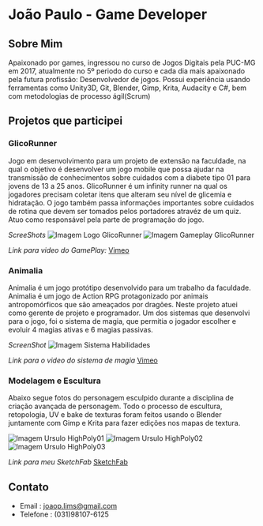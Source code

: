 # João Paulo - Game Developer


## Sobre Mim

Apaixonado por games, ingressou no curso de Jogos Digitais pela PUC-MG em 2017, atualmente no 5º periodo do curso e cada dia mais apaixonado pela futura profissão: Desenvolvedor de jogos. Possui experiência usando ferramentas como Unity3D, Git, Blender, Gimp, Krita, Audacity e C#, bem com metodologias de processo ágil(Scrum)

## Projetos que participei

### GlicoRunner
Jogo em desenvolvimento para um projeto de extensão na faculdade, na qual o objetivo é desenvolver um jogo mobile que possa ajudar na transmissão de conhecimentos sobre cuidados com a diabete tipo 01 para jovens de 13 a 25 anos. GlicoRunner é um infinity runner na qual os jogadores precisam coletar itens que alteram seu nível de glicemia e hidratação. O jogo também passa informações importantes sobre cuidados de rotina que devem ser tomados pelos portadores atravéz de um quiz. Atuo como responsável pela parte de programação do jogo.

*ScreeShots*
![Imagem Logo GlicoRunner](https://i.imgur.com/IHRKPje.png)
![Imagem Gameplay GlicoRunner](https://i.imgur.com/D8GSEPh.png)








*Link para video do GamePlay:*
[Vimeo](https://vimeo.com/347433553)




### Animalia

Animalia é um jogo protótipo desenvolvido para um trabalho da faculdade. Animalia é um jogo de Action RPG  protagonizado por animais antropomórficos que são ameaçados por dragões. Neste projeto atuei como gerente de projeto e programador. Um dos sistemas que desenvolvi para o jogo, foi o sistema de magia, que permitia  o jogador escolher e evoluir 4 magias ativas e 6 magias passivas.

*ScreenShot*
![Imagem Sistema Habilidades](https://i.imgur.com/ERVZ4Cv.png)

*Link para o video do sistema de magia*
[Vimeo](https://vimeo.com/347371168)




### Modelagem e Escultura
Abaixo segue fotos do personagem esculpido durante a disciplina de criação avançada de personagem. Todo o processo de escultura, retopologia, UV e bake de texturas foram feitos usando o Blender juntamente com Gimp e Krita para fazer edições nos mapas de textura.


![Imagem Ursulo HighPoly01](https://i.imgur.com/en7VwvT.png)
![Imagem Ursulo HighPoly02](https://i.imgur.com/c3xCmNf.png)
![Imagem Ursulo HighPoly03](https://i.imgur.com/wIz2fTq.png)



*Link para meu SketchFab*
[SketchFab](https://sketchfab.com/joaop_lim)










## Contato

- Email : joaop.lims@gmail.com
- Telefone : (031)98107-6125
